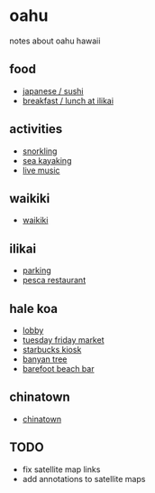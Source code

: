 # oahu

notes about oahu hawaii

## food
- [japanese / sushi](food.md#japanese)
- [breakfast / lunch at ilikai](ilikai.md#pesca-restaurant)

## activities
- [snorkling](activities.md#snorkling)
- [sea kayaking](activities.md#sea-kayaking)
- [live music](activities.md#live-music)

## waikiki
- [waikiki](waikiki.md)

## ilikai
- [parking](ilikai.md#parking)
- [pesca restaurant](ilikai.md#pesca-restaurant)

## hale koa
- [lobby](halekoa.md#lobby)
- [tuesday friday market](halekoa.md#tuesday-friday-market)
- [starbucks kiosk](halekoa.md#starbucks-kiosk)
- [banyan tree](halekoa.md#banyan-tree)
- [barefoot beach bar](halekoa.md#barefoot-beach-bar)

## chinatown
- [chinatown](chinatown.md)

## TODO 

- fix satellite map links 
- add annotations to satellite maps

